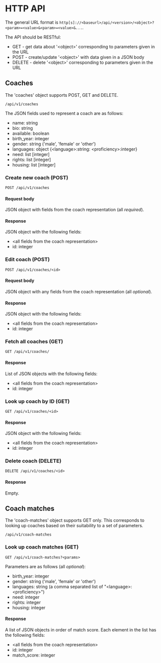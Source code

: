# HTTP API

The general URL format is `http[s]://<baseurl>/api/<version>/<object>?<param>=<value>&<param>=<value>&...`.

The API should be RESTful:
- GET - get data about '\<object\>' corresponding to parameters given in the URL
- POST - create/update '\<object\>' with data given in a JSON body
- DELETE - delete '\<object\>' corresponding to parameters given in the URL


## Coaches

The 'coaches' object supports POST, GET and DELETE.

`/api/v1/coaches`

The JSON fields used to represent a coach are as follows:
 - name: string
 - bio: string
 - available: boolean
 - birth_year: integer
 - gender: string ('male', 'female' or 'other')
 - languages: object {\<language\>:string: \<proficiency\>:integer}
 - need: list \[integer\]
 - rights: list \[integer\]
 - housing: list \[integer\]


### Create new coach (POST)

`POST /api/v1/coaches`

#### Request body

JSON object with fields from the coach representation (all *required*).

#### Response

JSON object with the following fields:
 - \<all fields from the coach representation\>
 - id: integer


### Edit coach (POST)

`POST /api/v1/coaches/<id>`

#### Request body

JSON object with any fields from the coach representation (all *optional*).

#### Response

JSON object with the following fields:
 - \<all fields from the coach representation\>
 - id: integer


### Fetch all coaches (GET)

`GET /api/v1/coaches/`

#### Response

List of JSON objects with the following fields:
 - \<all fields from the coach representation\>
 - id: integer


### Look up coach by ID (GET)

`GET /api/v1/coaches/<id>`

#### Response

JSON object with the following fields:
 - \<all fields from the coach representation\>
 - id: integer


### Delete coach (DELETE)

`DELETE /api/v1/coaches/<id>`

#### Response

Empty.



## Coach matches

The 'coach-matches' object supports GET only. This corresponds to looking up coaches based on their suitability to a set of parameters.

`/api/v1/coach-matches`

### Look up coach matches (GET)

`GET /api/v1/coach-matches?<params>`

Parameters are as follows (all *optional*):
 - birth_year: integer
 - gender: string ('male', 'female' or 'other')
 - languages: string (a comma separated list of "\<language\>:\<proficiency\>")
 - need: integer
 - rights: integer
 - housing: integer

#### Response

A list of JSON objects in order of match score. Each element in the list has the following fields:
 - \<all fields from the coach representation\>
 - id: integer
 - match_score: integer
